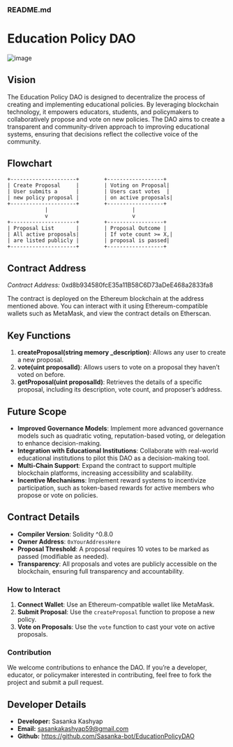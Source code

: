 ### README.md

# Education Policy DAO
![image](https://github.com/user-attachments/assets/9894cbed-d1a0-4037-b197-3bee8030a9d8)

## Vision
The Education Policy DAO is designed to decentralize the process of creating and implementing educational policies. By leveraging blockchain technology, it empowers educators, students, and policymakers to collaboratively propose and vote on new policies. The DAO aims to create a transparent and community-driven approach to improving educational systems, ensuring that decisions reflect the collective voice of the community.

## Flowchart
```plaintext
+---------------------+        +------------------+
| Create Proposal     |        | Voting on Proposal|
| User submits a      |        | Users cast votes  |
| new policy proposal |        | on active proposals|
+---------------------+        +------------------+
            |                           |
            v                           v
+---------------------+        +------------------+
| Proposal List       |        | Proposal Outcome |
| All active proposals|        | If vote count >= X,|
| are listed publicly |        | proposal is passed|
+---------------------+        +------------------+
```

## Contract Address
*Contract Address:* 0xd8b934580fcE35a11B58C6D73aDeE468a2833fa8

The contract is deployed on the Ethereum blockchain at the address mentioned above. You can interact with it using Ethereum-compatible wallets such as MetaMask, and view the contract details on Etherscan.

## Key Functions
1. **createProposal(string memory _description)**: Allows any user to create a new proposal.
2. **vote(uint proposalId)**: Allows users to vote on a proposal they haven’t voted on before.
3. **getProposal(uint proposalId)**: Retrieves the details of a specific proposal, including its description, vote count, and proposer’s address.

## Future Scope
- **Improved Governance Models**: Implement more advanced governance models such as quadratic voting, reputation-based voting, or delegation to enhance decision-making.
- **Integration with Educational Institutions**: Collaborate with real-world educational institutions to pilot this DAO as a decision-making tool.
- **Multi-Chain Support**: Expand the contract to support multiple blockchain platforms, increasing accessibility and scalability.
- **Incentive Mechanisms**: Implement reward systems to incentivize participation, such as token-based rewards for active members who propose or vote on policies.

## Contract Details
- **Compiler Version**: Solidity ^0.8.0
- **Owner Address**: `0xYourAddressHere`
- **Proposal Threshold**: A proposal requires 10 votes to be marked as passed (modifiable as needed).
- **Transparency**: All proposals and votes are publicly accessible on the blockchain, ensuring full transparency and accountability.

### How to Interact
1. **Connect Wallet**: Use an Ethereum-compatible wallet like MetaMask.
2. **Submit Proposal**: Use the `createProposal` function to propose a new policy.
3. **Vote on Proposals**: Use the `vote` function to cast your vote on active proposals.

### Contribution
We welcome contributions to enhance the DAO. If you’re a developer, educator, or policymaker interested in contributing, feel free to fork the project and submit a pull request.

## Developer Details
- **Developer:** Sasanka Kashyap
- **Email:** sasankakashyap59@gmail.com
- **Github:** https://github.com/Sasanka-bot/EducationPolicyDAO

